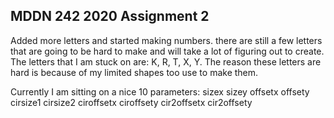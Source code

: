 ## MDDN 242 2020 Assignment 2

Added more letters and started making numbers. there are still a few letters that are going to be hard to make and will take a lot of figuring out to create. The letters that I am stuck on are: K, R, T, X, Y. The reason these letters are hard is because of my limited shapes too use to make them.

Currently I am sitting on a nice 10 parameters:
sizex
sizey
offsetx
offsety
cirsize1
cirsize2
ciroffsetx
ciroffsety
cir2offsetx
cir2offsety